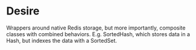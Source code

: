 # Desire

Wrappers around native Redis storage, but more importantly, composite classes
with combined behaviors.  E.g. SortedHash, which stores data in a Hash, but indexes
the data with a SortedSet.
